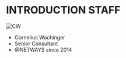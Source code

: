 <!SLIDE noprint smbullets>

# INTRODUCTION STAFF
<img id="staff" src="/image/global/_images/netways/staff/CW.jpg" alt="CW">

* Cornelius Wachinger
 * Senior Consultant
 * @NETWAYS since 2014
